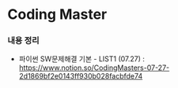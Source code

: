 # Coding Master

### 내용 정리

- 파이썬 SW문제해결 기본 - LIST1 (07.27) : https://www.notion.so/CodingMasters-07-27-2d1869bf2e0143ff930b028facbfde74